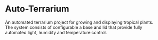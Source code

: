 # Auto-Terrarium
An automated terrarium project for growing and displaying tropical plants. The system consists of configurable a base and lid that provide fully automated light, humidity and temperature control.